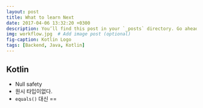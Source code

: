 ```yaml
---
layout: post
title: What to learn Next
date: 2017-04-06 13:32:20 +0300
description: You’ll find this post in your `_posts` directory. Go ahead and edit it and re-build the site to see your changes. # Add post description (optional)
img: workflow.jpg  # Add image post (optional)
fig-caption: Kotlin Logo
tags: [Backend, Java, Kotlin]
---
```

## Kotlin

* Null safety
* 원시 타입이없다.
* `equals()` 대신 == 